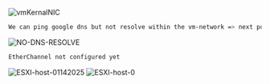 ![vmKernalNIC](https://github.com/user-attachments/assets/337c34de-4b38-4ec2-987e-0f99ff7afddf)

```bash
We can ping google dns but not resolve within the vm-network => next point to a dns resolver/dns sinkhole
```
![NO-DNS-RESOLVE](https://github.com/user-attachments/assets/da06997f-8e38-4d30-a100-83e8997840f9)
```bash
EtherChannel not configured yet
```
![ESXI-host-01142025](https://github.com/user-attachments/assets/b1a88847-bc1c-4b6e-a194-cfd79e4c25f9)
![ESXI-host-0](https://github.com/user-attachments/assets/461de010-9383-4fc2-8036-45ebbe8595e9)
